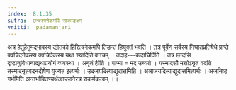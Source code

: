 ```yaml
---
index:  8.1.35
sutra:  छन्दस्यनेकमपि साकाङ्क्षम्
vritti:  padamanjari
---
```


अत्र हेतुहेतुमद्भावस्य द्योतको हिरित्यनेकमपि तिङन्तं हियुक्तं भवति । तत्र पूर्वेण सर्वस्य निघातप्रतिषेधे प्राप्ते क्वचिदनेकस्य क्वचिदेकस्य यथा स्यादिति वनचम् । तदाह---कदाचिदिति । तत्र छन्दसि दृष्टानुविधानाद्यथाप्रयोगं व्यवस्था । अनृतं हीति । पाप्मा = मद उच्यते । यस्मादसौ मत्तोऽनृतं वदति तस्मादनृतवदनदोषेण युज्यत इत्यर्थः ।
उदजयदित्याद्युदात्तमिति । अत्राजयदित्याद्युदात्तमित्यर्थः । अजनिष्ट गर्भमिति अन्तर्भावितण्यर्थत्वाज्जनेरत्र सकर्मकत्वम् ।।
